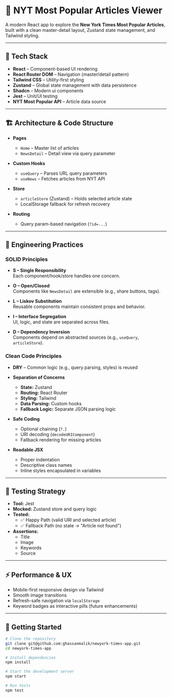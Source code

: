 # 📰 NYT Most Popular Articles Viewer

A modern React app to explore the **New York Times Most Popular Articles**, built with a clean master-detail layout, Zustand state management, and Tailwind styling.

---

## 🧰 Tech Stack

- **React** – Component-based UI rendering  
- **React Router DOM** – Navigation (master/detail pattern)  
- **Tailwind CSS** – Utility-first styling  
- **Zustand** – Global state management with data persistence  
- **Shadcn** – Modern ui components   
- **Jest** – Unit/UI testing  
- **NYT Most Popular API** – Article data source

---

## 🏗 Architecture & Code Structure

- **Pages**
  - `Home` – Master list of articles
  - `NewsDetail` – Detail view via query parameter

- **Custom Hooks**
  - `useQuery` – Parses URL query parameters
  - `useNews` – Fetches articles from NYT API

- **Store**
  - `articleStore` (Zustand) – Holds selected article state
  - LocalStorage fallback for refresh recovery

- **Routing**
  - Query param-based navigation (`?id=...`)

---

## 🧠 Engineering Practices

### SOLID Principles

- **S – Single Responsibility**  
  Each component/hook/store handles one concern.

- **O – Open/Closed**  
  Components like `NewsDetail` are extensible (e.g., share buttons, tags).

- **L – Liskov Substitution**  
  Reusable components maintain consistent props and behavior.

- **I – Interface Segregation**  
  UI, logic, and state are separated across files.

- **D – Dependency Inversion**  
  Components depend on abstracted sources (e.g., `useQuery`, `articleStore`).

### Clean Code Principles

- **DRY** – Common logic (e.g., query parsing, styles) is reused
- **Separation of Concerns**
  - **State:** Zustand
  - **Routing:** React Router
  - **Styling:** Tailwind
  - **Data Parsing:** Custom hooks
  - **Fallback Logic:** Separate JSON parsing logic

- **Safe Coding**
  - Optional chaining (`?.`)
  - URI decoding (`decodeURIComponent`)
  - Fallback rendering for missing articles

- **Readable JSX**
  - Proper indentation
  - Descriptive class names
  - Inline styles encapsulated in variables

---

## 🧪 Testing Strategy

- **Tool:** Jest  
- **Mocked:** Zustand store and query logic  
- **Tested:**
  - ✅ Happy Path (valid URI and selected article)
  - ✅ Fallback Path (no state → "Article not found")  
- **Assertions:**
  - Title
  - Image
  - Keywords
  - Source

---

## ⚡ Performance & UX

- Mobile-first responsive design via Tailwind
- Smooth image transitions
- Refresh-safe navigation via `localStorage`
- Keyword badges as interactive pills (future enhancements)

---

## 🚀 Getting Started

```bash
# Clone the repository
git clone git@github.com:ghassanmalik/newyork-times-app.git
cd newyork-times-app

# Install dependencies
npm install

# Start the development server
npm start

# Run tests
npm test

